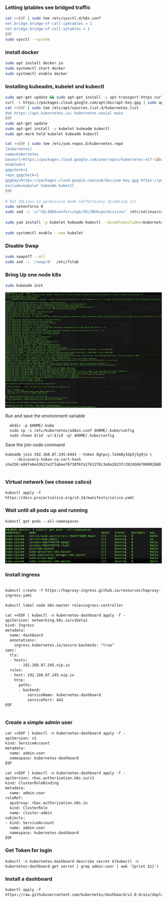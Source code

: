 ### Letting iptables see bridged traffic

```bash
cat <<EOF | sudo tee /etc/sysctl.d/k8s.conf
net.bridge.bridge-nf-call-ip6tables = 1
net.bridge.bridge-nf-call-iptables = 1
EOF
sudo sysctl --system
```

### install docker
```bash
sudo apt install docker.io
sudo systemctl start docker
sudo systemctl enable docker
```
### Installing kubeadm, kubelet and kubectl
```bash
sudo apt-get update && sudo apt-get install -y apt-transport-https curl
curl -s https://packages.cloud.google.com/apt/doc/apt-key.gpg | sudo apt-key add -
cat <<EOF | sudo tee /etc/apt/sources.list.d/kubernetes.list
deb https://apt.kubernetes.io/ kubernetes-xenial main
EOF
sudo apt-get update
sudo apt-get install -y kubelet kubeadm kubectl
sudo apt-mark hold kubelet kubeadm kubectl
```
```bash
cat <<EOF | sudo tee /etc/yum.repos.d/kubernetes.repo
[kubernetes]
name=Kubernetes
baseurl=https://packages.cloud.google.com/yum/repos/kubernetes-el7-\$basearch
enabled=1
gpgcheck=1
repo_gpgcheck=1
gpgkey=https://packages.cloud.google.com/yum/doc/yum-key.gpg https://packages.cloud.google.com/yum/doc/rpm-package-key.gpg
exclude=kubelet kubeadm kubectl
EOF

# Set SELinux in permissive mode (effectively disabling it)
sudo setenforce 0
sudo sed -i 's/^SELINUX=enforcing$/SELINUX=permissive/' /etc/selinux/config

sudo yum install -y kubelet kubeadm kubectl --disableexcludes=kubernetes

sudo systemctl enable --now kubelet
```

### Disable Swap

```bash
sudo swapoff --all
sudo sed -i '/swap/d'  /etc/fstab
```
### Bring Up one node k8s
```bash
sudo kubeadm init
```
![Kube Init Result](kubeadm_init.png "Kube init result")

Run and save the environment variable
```
  mkdir -p $HOME/.kube
  sudo cp -i /etc/kubernetes/admin.conf $HOME/.kube/config
  sudo chown $(id -u):$(id -g) $HOME/.kube/config
```
Save the join node command
```
kubeadm join 192.168.87.245:6443 --token 8gtpuj.7a3m8y3dp3j5g9jo \
    --discovery-token-ca-cert-hash sha256:e847e6e43b17e2f3abee76738f6fa17612f8c3e8a2823fc392ddd4780892b88
	
```
### Virtual network (we choose calico)
```
kubectl apply -f https://docs.projectcalico.org/v3.14/manifests/calico.yaml
```

### Wait until all pods up and running
```
kubectl get pods --all-namespaces
```

![Get pod result](get_pod.png "Get pod result")

### Install ingress
```

kubectl create -f https://haproxy-ingress.github.io/resources/haproxy-ingress.yaml

kubectl label node k8s-master role=ingress-controller

cat <<EOF | kubectl -n kubernetes-dashboard apply -f -
apiVersion: networking.k8s.io/v1beta1
kind: Ingress
metadata:
  name: dashboard
  annotations:
    ingress.kubernetes.io/secure-backends: "true"
spec:
  tls:
  - hosts:
      - 192.168.87.245.nip.io
  rules:
  - host: 192.168.87.245.nip.io
    http:
      paths:
      - backend:
          serviceName: kubernetes-dashboard
          servicePort: 443
EOF


```
### Create a simple admin user
```
cat <<EOF | kubectl -n kubernetes-dashboard apply -f -
apiVersion: v1
kind: ServiceAccount
metadata:
  name: admin-user
  namespace: kubernetes-dashboard
EOF

cat <<EOF | kubectl -n kubernetes-dashboard apply -f -
apiVersion: rbac.authorization.k8s.io/v1
kind: ClusterRoleBinding
metadata:
  name: admin-user
roleRef:
  apiGroup: rbac.authorization.k8s.io
  kind: ClusterRole
  name: cluster-admin
subjects:
- kind: ServiceAccount
  name: admin-user
  namespace: kubernetes-dashboard
EOF
```
### Get Token for login
```
kubectl -n kubernetes-dashboard describe secret $(kubectl -n kubernetes-dashboard get secret | grep admin-user | awk '{print $1}')

```
### Install a dashboard
```
kubectl apply -f https://raw.githubusercontent.com/kubernetes/dashboard/v2.0.0/aio/deploy/recommended.yaml


```
